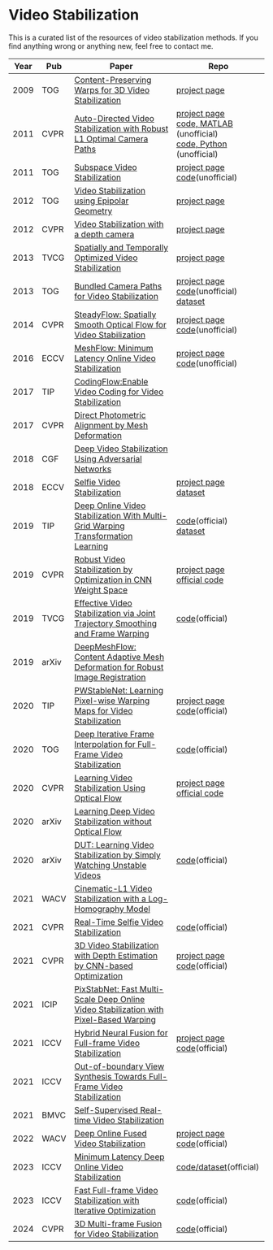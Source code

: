 # Video Stabilization
This is a curated list of the resources of video stabilization methods. If you find anything wrong or anything new, feel free to contact me.

| Year | Pub | Paper | Repo |
| -------- | -------- | -------- | -------- | 
|2009|TOG|[Content-Preserving Warps for 3D Video Stabilization](http://gvv.mpi-inf.mpg.de/teaching/gvv_seminar_2012/papers/Content-Preserving%20Warps%20for%203D%20Video%20Stabilization.pdf)| [project page](http://web.cecs.pdx.edu/~fliu/project/3dstab.htm)|
|2011|CVPR|[Auto-Directed Video Stabilization with Robust L1 Optimal Camera Paths](https://research.google.com/pubs/archive/37041.pdf)|[project page](https://www.cc.gatech.edu/cpl/projects/videostabilization/) <br> [code, MATLAB](https://github.com/ishit/L1Stabilizer) (unofficial) <br> [code, Python](https://github.com/ishank-juneja/Video-Stabilization) (unofficial)|
|2011|TOG|[Subspace Video Stabilization](http://web.cecs.pdx.edu/~fliu/papers/tog2010.pdf)|[project page](http://web.cecs.pdx.edu/~fliu/project/subspace_stabilization/) <br> [code](https://github.com/higerra/SubspaceStab)(unofficial)|
|2012|TOG|[Video Stabilization using Epipolar Geometry](https://www.cse.huji.ac.il/~raananf/projects/stab/paper.pdf)|[project page](https://www.cs.huji.ac.il/~raananf/projects/stab/)|
|2012|CVPR|[Video Stabilization with a depth camera](https://www.cs.sfu.ca/~pingtan/Papers/cvpr12_stabilization.pdf)|[project page](http://www.liushuaicheng.org/CVPR2012/index.html)|
|2013|TVCG|[Spatially and Temporally Optimized Video Stabilization](http://graphics.csie.ncku.edu.tw/Tony/papers/video_stablization.pdf)|[project page](https://people.cs.nctu.edu.tw/~yushuen/VideoStabilization/)|
|2013|TOG|[Bundled Camera Paths for Video Stabilization](https://www.microsoft.com/en-us/research/wp-content/uploads/2016/11/Stabilization_SIGGRAPH13.pdf)|[project page](http://www.liushuaicheng.org/SIGGRAPH2013/) <br> [code](https://github.com/SuTanTank/BundledCameraPathVideoStabilization)(unofficial) <br>[dataset](http://liushuaicheng.org/SIGGRAPH2013/database.html)|
|2014|CVPR|[SteadyFlow: Spatially Smooth Optical Flow for Video Stabilization](https://www.microsoft.com/en-us/research/wp-content/uploads/2016/11/SteadyFlow_CVPR2014.pdf)|[project page](http://www.liushuaicheng.org/CVPR2014/)<br>[code](https://github.com/rimchang/SteadyFlow)(unofficial)|
|2016|ECCV|[MeshFlow: Minimum Latency Online Video Stabilization](http://www.liushuaicheng.org/eccv2016/meshflow.pdf)|[project page](http://www.liushuaicheng.org/eccv2016/index.html)<br>[code](https://github.com/sudheerachary/Mesh-Flow-Video-Stabilization)(unofficial)|
|2017|TIP|[CodingFlow:Enable Video Coding for Video Stabilization](http://ieeexplore.ieee.org/document/7909025/?arnumber=7909025&source=authoralert)||
|2017|CVPR|[Direct Photometric Alignment by Mesh Deformation](http://www.liushuaicheng.org/CVPR2017/DirectPhotometric.pdf)||
|2018|CGF|[Deep Video Stabilization Using Adversarial Networks](https://cg.cs.tsinghua.edu.cn/papers/CGF-2018-video-stab.pdf)||
|2018|ECCV|[Selfie Video Stabilization](https://cseweb.ucsd.edu/~ravir/selfievideo.pdf)|[project page](https://cseweb.ucsd.edu/~ravir/selfievideo.pdf) <br>[dataset](https://drive.google.com/file/d/1W30MsjplUrGtnT0PcUS5jWikYxDVMvXi/view?usp=sharing)|
|2019|TIP|[Deep Online Video Stabilization With Multi-Grid Warping Transformation Learning](https://ieeexplore.ieee.org/document/8554287)|[code](https://github.com/cxjyxxme/deep-online-video-stabilization-deploy)(official)<br>[dataset](http://cg.cs.tsinghua.edu.cn/download/DeepStab.zip)|
|2019|CVPR|[Robust Video Stabilization by Optimization in CNN Weight Space](https://cseweb.ucsd.edu/~ravir/jiyang_cvpr.pdf)|[project page<br>official code](http://jiyang.fun/projects.html)|
|2019|TVCG|[Effective Video Stabilization via Joint Trajectory Smoothing and Frame Warping](https://ieeexplore.ieee.org/document/8737754)|[code](https://github.com/705062791/TVCG-Video-Stabilization-via-joint-Trajectory-Smoothing-and-frame-warping)(official)|
|2019|arXiv|[DeepMeshFlow: Content Adaptive Mesh Deformation for Robust Image Registration](https://arxiv.org/pdf/1912.05131)||
|2020|TIP|[PWStableNet: Learning Pixel-wise Warping Maps for Video Stabilization](https://ieeexplore.ieee.org/document/8951447)|[project page](http://home.ustc.edu.cn/~zmd1992/PWStableNet.html)<br>[code](https://github.com/mindazhao/pix-pix-warping-video-stabilization)(official)|
|2020|TOG|[Deep Iterative Frame Interpolation for Full-Frame Video Stabilization](https://arxiv.org/pdf/1909.02641)|[code](https://github.com/jinsc37/DIFRINT)(official)|
|2020|CVPR|[Learning Video Stabilization Using Optical Flow](https://cseweb.ucsd.edu/~ravir/jiyang_cvpr20.pdf)|[project page<br>official code](http://jiyang.fun/projects.html)|
|2020|arXiv|[Learning Deep Video Stabilization without Optical Flow](https://arxiv.org/pdf/2011.09697)||
|2020|arXiv|[DUT: Learning Video Stabilization by Simply Watching Unstable Videos](https://arxiv.org/pdf/2011.14574)|[code](https://github.com/Annbless/DUTCode)(official)|
|2021|WACV|[Cinematic-L1 Video Stabilization with a Log-Homography Model](https://arxiv.org/pdf/2011.08144.pdf)||
|2021|CVPR|[Real-Time Selfie Video Stabilization](https://arxiv.org/pdf/2009.02007)|[code](https://github.com/jiy173/selfievideostabilization)(official)|
|2021|CVPR|[3D Video Stabilization with Depth Estimation by CNN-based Optimization](https://openaccess.thecvf.com/content/CVPR2021/html/Lee_3D_Video_Stabilization_With_Depth_Estimation_by_CNN-Based_Optimization_CVPR_2021_paper.html)|[project page](https://yaochih.github.io/deep3d-stabilizer.io/)<br>[code](https://github.com/yaochih/Deep3D-Stabilizer-release)(official)|
|2021|ICIP|[PixStabNet: Fast Multi-Scale Deep Online Video Stabilization with Pixel-Based Warping](https://ieeexplore.ieee.org/document/9506801)||
|2021|ICCV|[Hybrid Neural Fusion for Full-frame Video Stabilization](https://arxiv.org/pdf/2102.06205)|[project page](https://alex04072000.github.io/NeRViS/)<br>[code](https://github.com/alex04072000/NeRViS)(official)|
|2021|ICCV|[Out-of-boundary View Synthesis Towards Full-Frame Video Stabilization](https://arxiv.org/pdf/2108.09041.pdf)||
|2021|BMVC|[Self-Supervised Real-time Video Stabilization](https://arxiv.org/pdf/2111.05980.pdf)||
|2022|WACV|[Deep Online Fused Video Stabilization](https://arxiv.org/pdf/2102.01279)|[project page](https://zhmeishi.github.io/dvs/)<br>[code](https://github.com/googleinterns/deep-stabilization)(official)|
|2023|ICCV|[Minimum Latency Deep Online Video Stabilization](https://openaccess.thecvf.com/content/ICCV2023/html/Zhang_Minimum_Latency_Deep_Online_Video_Stabilization_ICCV_2023_paper.html)|[code/dataset](https://github.com/liuzhen03/NNDVS)(official)|
|2023|ICCV|[Fast Full-frame Video Stabilization with Iterative Optimization](https://openaccess.thecvf.com/content/ICCV2023/papers/Zhao_Fast_Full-frame_Video_Stabilization_with_Iterative_Optimization_ICCV_2023_paper.pdf)|[code](https://github.com/zwyking/Fast-Stab)(official)|
|2024|CVPR|[3D Multi-frame Fusion for Video Stabilization](https://arxiv.org/abs/2404.12887)|[code](https://github.com/pzzz-cv/RStab)(official)|

